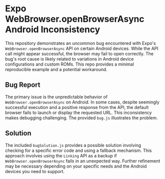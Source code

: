 # Expo WebBrowser.openBrowserAsync Android Inconsistency

This repository demonstrates an uncommon bug encountered with Expo's `WebBrowser.openBrowserAsync` API on certain Android devices. While the API call might appear successful, the browser may fail to open correctly.  The bug's root cause is likely related to variations in Android device configurations and custom ROMs. This repo provides a minimal reproducible example and a potential workaround.

## Bug Report

The primary issue is the unpredictable behavior of `WebBrowser.openBrowserAsync` on Android. In some cases, despite seemingly successful execution and a positive response from the API, the default browser fails to launch or display the requested URL. This inconsistency makes debugging challenging.  The provided `bug.js` illustrates the problem.

## Solution

The included `bugSolution.js` provides a possible solution involving checking for a specific error code and using a fallback mechanism. This approach involves using the `Linking` API as a backup if `WebBrowser.openBrowserAsync` fails in an unexpected way.   Further refinement may be necessary depending on your specific needs and the Android devices you need to support.
